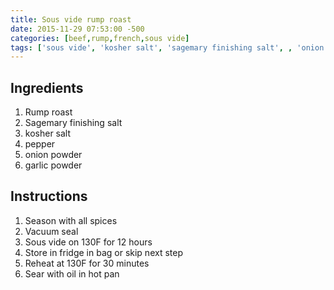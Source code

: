```yaml
---
title: Sous vide rump roast
date: 2015-11-29 07:53:00 -500
categories: [beef,rump,french,sous vide]
tags: ['sous vide', 'kosher salt', 'sagemary finishing salt', , 'onion powder', 'garlic powder', 'vacuum seal', 'pepper', 'rump roast']
---
```


## Ingredients

1.  Rump roast
2.  Sagemary finishing salt
3.  kosher salt
4.  pepper
5.  onion powder
6.  garlic powder


## Instructions

1.  Season with all spices
2.  Vacuum seal
3.  Sous vide on 130F for 12 hours
4.  Store in fridge in bag or skip next step
5.  Reheat at 130F for 30 minutes
6.  Sear with oil in hot pan

